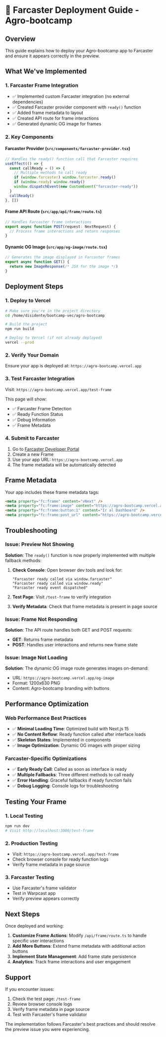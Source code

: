 # 🌱 Farcaster Deployment Guide - Agro-bootcamp

## Overview

This guide explains how to deploy your Agro-bootcamp app to Farcaster and ensure it appears correctly in the preview.

## What We've Implemented

### 1. Farcaster Frame Integration
- ✅ Implemented custom Farcaster integration (no external dependencies)
- ✅ Created Farcaster provider component with `ready()` function
- ✅ Added frame metadata to layout
- ✅ Created API route for frame interactions
- ✅ Generated dynamic OG image for frames

### 2. Key Components

#### Farcaster Provider (`src/components/farcaster-provider.tsx`)
```typescript
// Handles the ready() function call that Farcaster requires
useEffect(() => {
  const callReady = () => {
    // Multiple methods to call ready
    if (window.farcaster) window.farcaster.ready()
    if (window.ready) window.ready()
    window.dispatchEvent(new CustomEvent("farcaster-ready"))
  }
  callReady()
}, [])
```

#### Frame API Route (`src/app/api/frame/route.ts`)
```typescript
// Handles Farcaster frame interactions
export async function POST(request: NextRequest) {
  // Process frame interactions and return responses
}
```

#### Dynamic OG Image (`src/app/og-image/route.tsx`)
```typescript
// Generates the image displayed in Farcaster frames
export async function GET() {
  return new ImageResponse(/* JSX for the image */)
}
```

## Deployment Steps

### 1. Deploy to Vercel
```bash
# Make sure you're in the project directory
cd /home/disidente/bootcamp-vec/agro-bootcamp

# Build the project
npm run build

# Deploy to Vercel (if not already deployed)
vercel --prod
```

### 2. Verify Your Domain
Ensure your app is deployed at: `https://agro-bootcamp.vercel.app`

### 3. Test Farcaster Integration
Visit: `https://agro-bootcamp.vercel.app/test-frame`

This page will show:
- ✅ Farcaster Frame Detection
- ✅ Ready Function Status
- ✅ Debug Information
- ✅ Frame Metadata

### 4. Submit to Farcaster
1. Go to [Farcaster Developer Portal](https://developer.farcaster.xyz/)
2. Create a new Frame
3. Use your app URL: `https://agro-bootcamp.vercel.app`
4. The frame metadata will be automatically detected

## Frame Metadata

Your app includes these frame metadata tags:

```html
<meta property="fc:frame" content="vNext" />
<meta property="fc:frame:image" content="https://agro-bootcamp.vercel.app/og-image" />
<meta property="fc:frame:button:1" content="Ir al Dashboard" />
<meta property="fc:frame:post_url" content="https://agro-bootcamp.vercel.app/api/frame" />
```

## Troubleshooting

### Issue: Preview Not Showing
**Solution**: The `ready()` function is now properly implemented with multiple fallback methods:

1. **Check Console**: Open browser dev tools and look for:
   ```
   "Farcaster ready called via window.farcaster"
   "Farcaster ready called via window.ready"
   "Farcaster ready event dispatched"
   ```

2. **Test Page**: Visit `/test-frame` to verify integration

3. **Verify Metadata**: Check that frame metadata is present in page source

### Issue: Frame Not Responding
**Solution**: The API route handles both GET and POST requests:

- **GET**: Returns frame metadata
- **POST**: Handles user interactions and returns new frame state

### Issue: Image Not Loading
**Solution**: The dynamic OG image route generates images on-demand:

- URL: `https://agro-bootcamp.vercel.app/og-image`
- Format: 1200x630 PNG
- Content: Agro-bootcamp branding with buttons

## Performance Optimization

### Web Performance Best Practices
- ✅ **Minimal Loading Time**: Optimized build with Next.js 15
- ✅ **No Content Reflow**: Ready function called after interface loads
- ✅ **Skeleton States**: Implemented in components
- ✅ **Image Optimization**: Dynamic OG images with proper sizing

### Farcaster-Specific Optimizations
- ✅ **Early Ready Call**: Called as soon as interface is ready
- ✅ **Multiple Fallbacks**: Three different methods to call ready
- ✅ **Error Handling**: Graceful fallbacks if ready function fails
- ✅ **Debug Logging**: Console logs for troubleshooting

## Testing Your Frame

### 1. Local Testing
```bash
npm run dev
# Visit http://localhost:3000/test-frame
```

### 2. Production Testing
- Visit: `https://agro-bootcamp.vercel.app/test-frame`
- Check browser console for ready function logs
- Verify frame metadata in page source

### 3. Farcaster Testing
- Use Farcaster's frame validator
- Test in Warpcast app
- Verify preview appears correctly

## Next Steps

Once deployed and working:

1. **Customize Frame Actions**: Modify `/api/frame/route.ts` to handle specific user interactions
2. **Add More Buttons**: Extend frame metadata with additional action buttons
3. **Implement State Management**: Add frame state persistence
4. **Analytics**: Track frame interactions and user engagement

## Support

If you encounter issues:

1. Check the test page: `/test-frame`
2. Review browser console logs
3. Verify frame metadata in page source
4. Test with Farcaster's frame validator

The implementation follows Farcaster's best practices and should resolve the preview issue you were experiencing. 